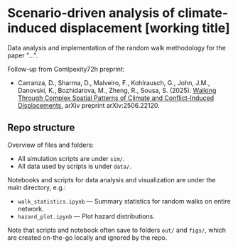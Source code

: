 # Scenario-driven analysis of climate-induced displacement [working title]

Data analysis and implementation of the random walk methodology for the paper "...".

Follow-up from Comlpexity72h preprint:
- Carranza, D., Sharma, D., Malveiro, F., Kohlrausch, G., John, J.M., Danovski, K., Bozhidarova, M., Zheng, R., Sousa, S. (2025). [Walking Through Complex Spatial Patterns of Climate and Conflict-Induced Displacements.](https://arxiv.org/abs/2506.22120) arXiv preprint arXiv:2506.22120.

## Repo structure

Overview of files and folders:
- All simulation scripts are under `sim/`.
- All data used by scripts is under `data/`.

Notebooks and scripts for data analysis and visualization are under the main directory, e.g.:
- `walk_statistics.ipynb` — Summary statistics for random walks on entire network.
- `hazard_plot.ipynb` — Plot hazard distributions.

Note that scripts and notebook often save to folders `out/` and `figs/`, which are created on-the-go locally and ignored by the repo.
